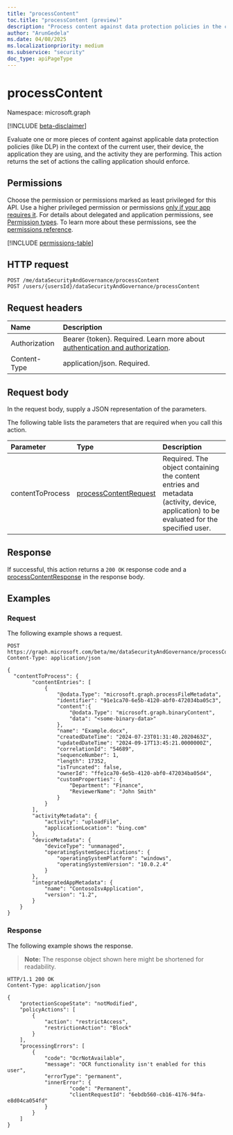 ```yaml
---
title: "processContent"
toc.title: "processContent (preview)"
description: "Process content against data protection policies in the context of the current user."
author: "ArunGedela"
ms.date: 04/08/2025
ms.localizationpriority: medium
ms.subservice: "security"
doc_type: apiPageType
---
```


# processContent

Namespace: microsoft.graph

[!INCLUDE [beta-disclaimer](../../includes/beta-disclaimer.md)]

Evaluate one or more pieces of content against applicable data protection policies (like DLP) in the context of the current user, their device, the application they are using, and the activity they are performing. This action returns the set of actions the calling application should enforce.

## Permissions

Choose the permission or permissions marked as least privileged for this API. Use a higher privileged permission or permissions [only if your app requires it](/graph/permissions-overview#best-practices-for-using-microsoft-graph-permissions). For details about delegated and application permissions, see [Permission types](/graph/permissions-overview#permission-types). To learn more about these permissions, see the [permissions reference](/graph/permissions-reference).

<!-- {
  "blockType": "permissions",
  "name": "userdatasecurityandgovernance-processcontent-permissions"
}
-->
[!INCLUDE [permissions-table](../includes/permissions/userdatasecurityandgovernance-processcontent-permissions.md)]

## HTTP request

<!-- {
  "blockType": "ignored"
}
-->
``` http
POST /me/dataSecurityAndGovernance/processContent
POST /users/{usersId}/dataSecurityAndGovernance/processContent
```

## Request headers

|Name|Description|
|:---|:---|
|Authorization|Bearer {token}. Required. Learn more about [authentication and authorization](/graph/auth/auth-concepts).|
|Content-Type|application/json. Required.|

## Request body

In the request body, supply a JSON representation of the parameters.

The following table lists the parameters that are required when you call this action.

|Parameter|Type|Description|
|:---|:---|:---|
|contentToProcess|[processContentRequest](../resources/processcontentrequest.md)|Required. The object containing the content entries and metadata (activity, device, application) to be evaluated for the specified user.|

## Response

If successful, this action returns a `200 OK` response code and a [processContentResponse](../resources/processcontentresponse.md) in the response body.

## Examples

### Request

The following example shows a request.
<!-- {
  "blockType": "request",
  "name": "userdatasecurityandgovernance.processcontent"
}
-->
``` http
POST https://graph.microsoft.com/beta/me/dataSecurityAndGovernance/processContent
Content-Type: application/json

{
  "contentToProcess": {
        "contentEntries": [
            {
                "@odata.Type": "microsoft.graph.processFileMetadata",
                "identifier": "91e1ca70-6e5b-4120-abf0-472034ba05c3",
                "content":{
                    "@odata.Type": "microsoft.graph.binaryContent",
                    "data": "<some-binary-data>"
                },
                "name": "Example.docx",
                "createdDateTime": "2024-07-23T01:31:40.2020463Z",
                "updatedDateTime": "2024-09-17T13:45:21.0000000Z",
                "correlationId": "54689",
                "sequenceNumber": 1,
                "length": 17352,
                "isTruncated": false,
                "ownerId": "ffe1ca70-6e5b-4120-abf0-472034ba05d4",
                "customProperties": {
                    "Department": "Finance",
                    "ReviewerName": "John Smith"
                }
            }
        ],
        "activityMetadata": {
            "activity": "uploadFile",
            "applicationLocation": "bing.com"
        },
        "deviceMetadata": {
            "deviceType": "unmanaged",
            "operatingSystemSpecifications": {
                "operatingSystemPlatform": "windows",
                "operatingSystemVersion": "10.0.2.4"
            }
        },
        "integratedAppMetadata": {
            "name": "ContosoIsvApplication",
            "version": "1.2",
        }
    }
}
```

### Response

The following example shows the response.
>**Note:** The response object shown here might be shortened for readability.
<!-- {
  "blockType": "response",
  "truncated": true,
  "@odata.type": "microsoft.graph.processContentResponse"
}
-->
``` http
HTTP/1.1 200 OK
Content-Type: application/json

{
    "protectionScopeState": "notModified",
    "policyActions": [
        {
            "action": "restrictAccess",
            "restrictionAction": "Block"
        }
    ],
    "processingErrors": [
        {
            "code": "OcrNotAvailable",
            "message": "OCR functionality isn't enabled for this user",
            "errorType": "permanent",
            "innerError": {
                    "code": "Permanent",
                    "clientRequestId": "6ebdb560-cb16-4176-94fa-e8d04ca054fd"
            }
        }
    ]
}
```
